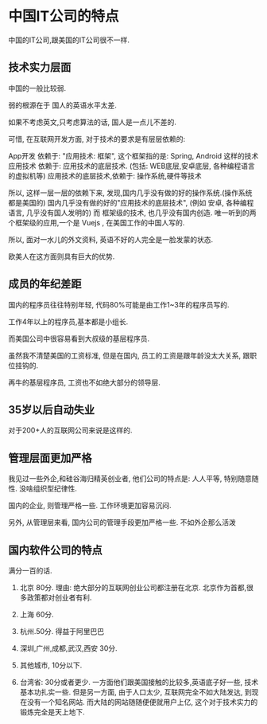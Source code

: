 # 中国IT公司的特点

中国的IT公司,跟美国的IT公司很不一样.

## 技术实力层面

中国的一般比较弱.

弱的根源在于 国人的英语水平太差.

如果不考虑英文,只考虑算法的话, 国人是一点儿不差的.

可惜, 在互联网开发方面, 对于技术的要求是有层层依赖的:

App开发 依赖于:  "应用技术: 框架", 这个框架指的是: Spring, Android 这样的技术
应用技术 依赖于: 应用技术的底层技术. (包括: WEB底层,安卓底层, 各种编程语言的虚拟机等)
应用技术的底层技术,依赖于: 操作系统,硬件等技术

所以, 这样一层一层的依赖下来, 发现,国内几乎没有做的好的操作系统.(操作系统都是美国的)
国内几乎没有做的好的"应用技术的底层技术", (例如 安卓, 各种编程语言, 几乎没有国人发明的)
而 框架级的技术, 也几乎没有国内创造. 唯一听到的两个框架级的应用,一个是 Vuejs , 在美国工作的中国人写的.

所以, 面对一水儿的外文资料, 英语不好的人完全是一脸发蒙的状态.

欧美人在这方面则具有巨大的优势.

## 成员的年纪差距

国内的程序员往往特别年轻, 代码80%可能是由工作1~3年的程序员写的.

工作4年以上的程序员,基本都是小组长.

而美国公司中很容易看到大叔级的基层程序员.

虽然我不清楚美国的工资标准, 但是在国内, 员工的工资是跟年龄没太大关系, 跟职位挂钩的.

再牛的基层程序员, 工资也不如绝大部分的领导层.


## 35岁以后自动失业

对于200+人的互联网公司来说是这样的.


## 管理层面更加严格

我见过一些外企,和硅谷海归精英创业者, 他们公司的特点是: 人人平等, 特别随意随性. 没啥组织型纪律性.

国内的企业, 则管理严格一些. 工作环境更加容易沉闷.

另外, 从管理层来看, 国内公司的管理手段更加严格一些. 不如外企那么活泼

## 国内软件公司的特点

满分一百的话.

1. 北京 80分. 理由: 绝大部分的互联网创业公司都注册在北京. 北京作为首都,很多政策都对创业者有利.

2. 上海 60分.

3. 杭州.50分. 得益于阿里巴巴

4. 深圳,广州,成都,武汉,西安 30分.

5. 其他城市, 10分以下.

6. 台湾省: 30分或者更少. 一方面他们跟美国接触的比较多,英语底子好一些, 技术基本功扎实一些.
但是另一方面, 由于人口太少, 互联网完全不如大陆发达, 到现在没有一个知名网站.
而大陆的网站随随便便就用户上亿, 这个对于技术实力的锻炼完全是天上地下.

